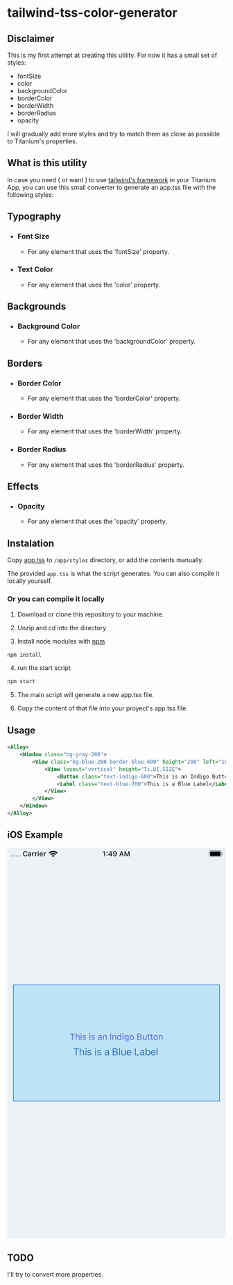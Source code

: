# tailwind-tss-color-generator

## Disclaimer
This is my first attempt at creating this utility. For now it has a small set of styles:
- fontSize
- color
- backgroundColor
- borderColor
- borderWidth
- borderRadius
- opacity

I will gradually add more styles and try to match them as close as possible to Titanium's properties.

## What is this utility
In case you need ( or want ) to use [tailwind's framework](https://tailwindcss.com/) in your Titanium App, you can use this small converter to generate an app.tss file with the following styles:

## Typography
- ### Font Size
	- For any element that uses the 'fontSize' property.

- ### Text Color
	- For any element that uses the 'color' property.

## Backgrounds
- ### Background Color
	- For any element that uses the 'backgroundColor' property.

## Borders
- ### Border Color
	- For any element that uses the 'borderColor' property.

- ### Border Width
	- For any element that uses the 'borderWidth' property.

- ### Border Radius
	- For any element that uses the 'borderRadius' property.

## Effects
- ### Opacity
	- For any element that uses the 'opacity' property.

## Instalation
Copy [app.tss](https://github.com/macCesar/tailwind-tss-color-generator/blob/master/app.tss) to `/app/styles` directory, or add the contents manually.

The provided `app.tss` is what the script generates. You can also compile it locally yourself.

### Or you can compile it locally

1. Download or clone this repository to your machine.

2. Unzip and cd into the directory

3. Install node modules with [npm](https://docs.npmjs.com/getting-started/what-is-npm)
```bash
npm install
```

4. run the start script
```bash
npm start
```

5. The main script will generate a new app.tss file.

6. Copy the content of that file into your proyect's app.tss file.

## Usage
```xml
<Alloy>
    <Window class="bg-gray-200">
        <View class="bg-blue-200 border-blue-600" height="200" left="10" right="10">
            <View layout="vertical" height="Ti.UI.SIZE">
                <Button class="text-indigo-600">This is an Indigo Button</Button>
                <Label class="text-blue-700">This is a Blue Label</Label>
            </View>
        </View>
    </Window>
</Alloy>
```

## iOS Example
![alt text](images/light-blue-sample.png "Light Blue Sample")

## TODO
I'll try to convert more properties.
